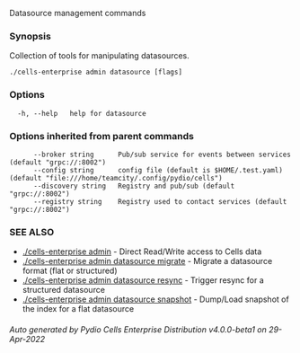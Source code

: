 Datasource management commands

### Synopsis

Collection of tools for manipulating datasources.

```
./cells-enterprise admin datasource [flags]
```

### Options

```
  -h, --help   help for datasource
```

### Options inherited from parent commands

```
      --broker string      Pub/sub service for events between services (default "grpc://:8002")
      --config string      config file (default is $HOME/.test.yaml) (default "file:///home/teamcity/.config/pydio/cells")
      --discovery string   Registry and pub/sub (default "grpc://:8002")
      --registry string    Registry used to contact services (default "grpc://:8002")
```

### SEE ALSO

* [./cells-enterprise admin](./cells-enterprise-admin)	 - Direct Read/Write access to Cells data
* [./cells-enterprise admin datasource migrate](./cells-enterprise-admin-datasource-migrate)	 - Migrate a datasource format (flat or structured)
* [./cells-enterprise admin datasource resync](./cells-enterprise-admin-datasource-resync)	 - Trigger resync for a structured datasource
* [./cells-enterprise admin datasource snapshot](./cells-enterprise-admin-datasource-snapshot)	 - Dump/Load snapshot of the index for a flat datasource

###### Auto generated by Pydio Cells Enterprise Distribution v4.0.0-beta1 on 29-Apr-2022
